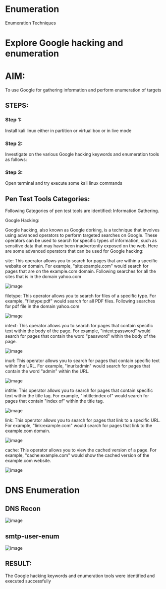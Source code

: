 # Enumeration
Enumeration Techniques

# Explore Google hacking and enumeration 

# AIM:

To use Google for gathering information and perform enumeration of targets

## STEPS:

### Step 1:

Install kali linux either in partition or virtual box or in live mode

### Step 2:

Investigate on the various Google hacking keywords and enumeration tools as follows:


### Step 3:
Open terminal and try execute some kali linux commands

## Pen Test Tools Categories:  

Following Categories of pen test tools are identified:
Information Gathering.

Google Hacking:

Google hacking, also known as Google dorking, is a technique that involves using advanced operators to perform targeted searches on Google. These operators can be used to search for specific types of information, such as sensitive data that may have been inadvertently exposed on the web. Here are some advanced operators that can be used for Google hacking:

site: This operator allows you to search for pages that are within a specific website or domain. For example, "site:example.com" would search for pages that are on the example.com domain.
Following searches for all the sites that is in the domain yahoo.com

![image](https://github.com/Pranav-AJ/Enumeration/assets/118904526/fb1361f6-03b7-485f-8917-6887fd454754)

filetype: This operator allows you to search for files of a specific type. For example, "filetype:pdf" would search for all PDF files.
Following searches for pdf file in the domain yahoo.com

![image](https://github.com/Pranav-AJ/Enumeration/assets/118904526/3a45a751-d262-43c1-9b0d-e149f15893ce)


intext: This operator allows you to search for pages that contain specific text within the body of the page. For example, "intext:password" would search for pages that contain the word "password" within the body of the page.

![image](https://github.com/Pranav-AJ/Enumeration/assets/118904526/201c15dd-e084-4c13-be68-0dae01adf58b)


inurl: This operator allows you to search for pages that contain specific text within the URL. For example, "inurl:admin" would search for pages that contain the word "admin" within the URL.

![image](https://github.com/Pranav-AJ/Enumeration/assets/118904526/7e52640c-2b73-495b-b14f-463cd3dd21f3)

intitle: This operator allows you to search for pages that contain specific text within the title tag. For example, "intitle:index of" would search for pages that contain "index of" within the title tag.

![image](https://github.com/Pranav-AJ/Enumeration/assets/118904526/eb2c3b5e-13f4-4087-8f04-b9b54c91eaa1)

link: This operator allows you to search for pages that link to a specific URL. For example, "link:example.com" would search for pages that link to the example.com domain.

![image](https://github.com/Pranav-AJ/Enumeration/assets/118904526/2ed59bd6-2fea-4849-8eb4-0e47c14781fc)

cache: This operator allows you to view the cached version of a page. For example, "cache:example.com" would show the cached version of the example.com website.

![image](https://github.com/Pranav-AJ/Enumeration/assets/118904526/bed05a95-8d08-4064-86d2-3c4e6008d88e)

 
# DNS Enumeration

## DNS Recon

![image](https://github.com/Pranav-AJ/Enumeration/assets/118904526/9d1e2afe-4eb2-4e5b-91b5-9c3118abaccc)

## smtp-user-enum
![image](https://github.com/Pranav-AJ/Enumeration/assets/118904526/472c631a-9c51-47e6-b5df-57d435f8aacd)

## RESULT:
The Google hacking keywords and enumeration tools were identified and executed successfully

